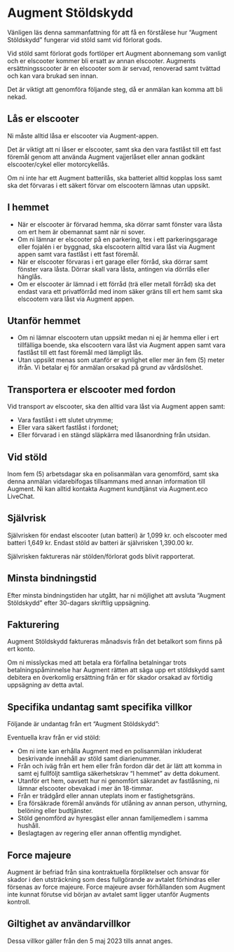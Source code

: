 # Augment Stöldskydd

Vänligen läs denna sammanfattning för att få en förstålese hur “Augment Stöldskydd” fungerar vid stöld samt vid förlorat gods.

Vid stöld samt förlorat gods fortlöper ert Augment abonnemang som vanligt och er elscooter kommer bli ersatt av annan elscooter. Augments ersättningsscooter är en elscooter som är servad, renoverad samt tvättad och kan vara brukad sen innan.

Det är viktigt att genomföra följande steg, då er anmälan kan komma att bli nekad.

## Lås er elscooter

Ni måste alltid låsa er elscooter via Augment-appen.

Det är viktigt att ni låser er elscooter, samt ska den vara fastlåst till ett fast föremål genom att använda Augment vajjerlåset eller annan godkänt elscooter/cykel eller motorcykellås.

Om ni inte har ett Augment batterilås, ska batteriet alltid kopplas loss samt ska det förvaras i ett säkert förvar om elscootern lämnas utan uppsikt.

## I hemmet

- När er elscooter är förvarad hemma, ska dörrar samt fönster vara låsta om ert hem är obemannat samt när ni sover.
- Om ni lämnar er elscooter på en parkering, tex i ett parkeringsgarage eller fojalén i er byggnad, ska elscootern alltid vara låst via Augment appen samt vara fastlåst i ett fast föremål.
- När er elscooter förvaras i ert garage eller förråd, ska dörrar samt fönster vara låsta. Dörrar skall vara låsta, antingen via dörrlås eller hänglås.
- Om er elscooter är lämnad i ett förråd (trä eller metall förråd) ska det endast vara ett privatförråd med inom säker gräns till ert hem samt ska elscootern vara låst via Augment appen.

## Utanför hemmet

- Om ni lämnar elscootern utan uppsikt medan ni ej är hemma eller i ert tillfälliga boende, ska elscootern vara låst via Augment appen samt vara fastlåst till ett fast föremål med lämpligt lås.
- Utan uppsikt menas som utanför er synlighet eller mer än fem (5) meter ifrån. Vi betalar ej för anmälan orsakad på grund av vårdslöshet.

## Transportera er elscooter med fordon

Vid transport av elscooter, ska den alltid vara låst via Augment appen samt:

- Vara fastlåst i ett slutet utrymme;
- Eller vara säkert fastlåst i fordonet;
- Eller förvarad i en stängd släpkärra med låsanordning från utsidan.

<div class="page"/>

## Vid stöld

Inom fem (5) arbetsdagar ska en polisanmälan vara genomförd, samt ska denna anmälan vidarebifogas tillsammans med annan information till Augment. Ni kan alltid kontakta Augment kundtjänst via Augment.eco LiveChat.

## Självrisk

Självrisken för endast elscooter (utan batteri) är 1,099 kr. och elscooter med batteri 1,649 kr. Endast stöld av batteri är självrisken 1,390.00 kr.

Självrisken faktureras när stölden/förlorat gods blivit rapporterat.

## Minsta bindningstid

Efter minsta bindningstiden har utgått, har ni möjlighet att avsluta “Augment Stöldskydd” efter 30-dagars skriftlig uppsägning.

## Fakturering

Augment Stöldskydd faktureras månadsvis från det betalkort som finns på ert konto.

Om ni misslyckas med att betala era förfallna betalningar trots betalningspåminnelse har Augment rätten att säga upp ert stöldskydd samt debitera en överkomlig ersättning från er för skador orsakad av förtidig uppsägning av detta avtal.

## Specifika undantag samt specifika villkor

Följande är undantag från ert “Augment Stöldskydd”:

Eventuella krav från er vid stöld:

- Om ni inte kan erhålla Augment med en polisanmälan inkluderat beskrivande innehåll av stöld samt diarienummer.
- Från och iväg från ert hem eller från fordon där det är lätt att komma in samt ej fullföljt samtliga säkerhetskrav “I hemmet” av detta dokument.
- Utanför ert hem, oavsett hur ni genomfört säkrandet av fastlåsning, ni lämnar elscooter obevakad i mer än 18-timmar.
- Från er trädgård eller annan uteplats inom er fastighetsgräns.
- Era försäkrade föremål används för utlåning av annan person, uthyrning, belöning eller budtjänster.
- Stöld genomförd av hyresgäst eller annan familjemedlem i samma hushåll.
- Beslagtagen av regering eller annan offentlig myndighet.

## Force majeure

Augment är befriad från sina kontraktuella förpliktelser och ansvar för skador i den utsträckning som dess fullgörande av avtalet förhindras eller försenas av force majeure. Force majeure avser förhållanden som Augment inte kunnat förutse vid början av avtalet samt ligger utanför Augments kontroll.

## Giltighet av användarvillkor

Dessa villkor gäller från den 5 maj 2023 tills annat anges.
